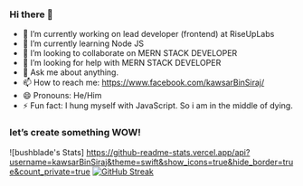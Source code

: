 ### Hi there 👋

- 🔭 I’m currently working on lead developer (frontend) at RiseUpLabs
- 🌱 I’m currently learning Node JS
- 👯 I’m looking to collaborate on MERN STACK DEVELOPER
- 🤔 I’m looking for help with MERN STACK DEVELOPER
- 💬 Ask me about anything.
- 📫 How to reach me: https://www.facebook.com/kawsarBinSiraj/
- 😄 Pronouns: He/Him
- ⚡ Fun fact: I hung myself with JavaScript. So i am in the middle of dying. 


### let’s create something WOW!


![bushblade's Stats] https://github-readme-stats.vercel.app/api?username=kawsarBinSiraj&theme=swift&show_icons=true&hide_border=true&count_private=true
[![GitHub Streak](https://github-readme-streak-stats.herokuapp.com?user=kawsarBinSiraj&theme=swift)](https://git.io/streak-stats)
